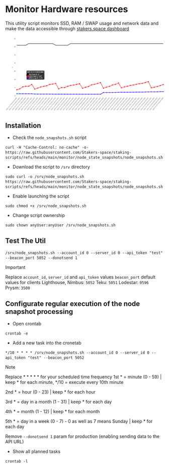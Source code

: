 # Monitor Hardware resources

This utility script monitors SSD, RAM / SWAP usage and network data and make the data accessible through [stakers.space dashboard](https://stakers.space/account)

![Resources usage Chart](https://github.com/Stakers-space/staking-scripts/blob/main/monitor/node_state_snapshots/server-resources-chart.png?raw=true)

## Installation
- Check the `node_snapshots.sh` script
```
curl -H "Cache-Control: no-cache" -o- https://raw.githubusercontent.com/Stakers-space/staking-scripts/refs/heads/main/monitor/node_state_snapshots/node_snapshots.sh
```
- Download the script to `/srv` directory
```
sudo curl -o /srv/node_snapshots.sh https://raw.githubusercontent.com/Stakers-space/staking-scripts/refs/heads/main/monitor/node_state_snapshots/node_snapshots.sh
```
- Enable launching the script
```
sudo chmod +x /srv/node_snapshots.sh
```
- Change script ownership
```
sudo chown anyUser:anyUser /srv/node_snapshots.sh
```

## Test The Util
```
/srv/node_snapshots.sh --account_id 0 --server_id 0 --api_token "test" --beacon_port 5052 --donotsend 1
```
> [!IMPORTANT]
> Replace `account_id`, `server_id` and `api_token` values
> `beacon_port` default values for clients
> Lighthouse, Nimbus: `5052`
> Teku: `5051`
> Lodestar: `9596`
> Prysm: `3500`

## Configurate regular execution of the node snapshot processing
- Open crontab
```
crontab -e
```
- Add a new task into the cronetab
```
*/10 * * * * /srv/node_snapshots.sh --account_id 0 --server_id 0 --api_token "test" --beacon_port 5052
```
> [!NOTE]  
> Replace * * * * * for your scheduled time frequency
> 1st * = minute (0 - 59) | keep * for each minute, */10 = execute every 10th minute
>
> 2nd * = hour (0 - 23) | keep * for each hour
>
> 3rd * = day in a month (1 - 31) | keep * for each day
>
> 4th * = month (1 - 12) | keep * for each month
>
> 5th * = day in a week (0 - 7) - 0 as well as 7 means Sunday | keep * for each day
>
> Remove `--donotsend 1` param for production (enabling sending data to the API URL)

- Show all planned tasks
```
crontab -l
```